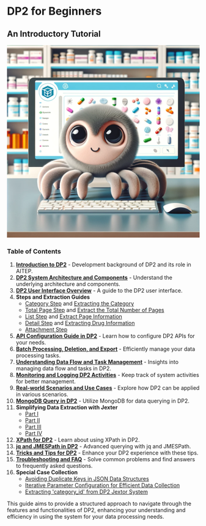 # DP2 for Beginners
 ## An Introductory Tutorial

![DP2 LOGO](image/image2.png)





### Table of Contents

1. [**Introduction to DP2**](Introduction%20to%20DP2.md) - Development background of DP2 and its role in AITEP.
2. [**DP2 System Architecture and Components**](DP2%20System%20Architecture%20and%20Component.md) - Understand the underlying architecture and components.
3. [**DP2 User Interface Overview**](DP2%20User%20Interface%20Overview.md) - A guide to the DP2 user interface.
4. **Steps and Extraction Guides**
   - [Category Step](Study：catogery_step.md) and [Extracting the Category](Jexter%20Configuration：Extracting%20the%20Category%20in%20'category_step'.md)
   - [Total Page Step](Study：totalpage_step.md) and [Extract the Total Number of Pages](Jexter%20Configuration：Extract%20the%20Total%20Number%20of%20Pages%20in%20`totalpage_step`.md)
   - [List Step](Study：list_step.md) and [Extract Page Information](Jexter%20Configuration：Extract%20Page%20Information%20in%20the%20list_step%20.md)
   - [Detail Step](Study：detail_step.md) and [Extracting Drug Information](Jexter%20Configuration：Extracting%20Drug%20Information%20in%20'detail_step'.md)
   - [Attachment Step](Study：%20attachment_step.md)
5. [**API Configuration Guide in DP2**](API%20Configuration%20Guide%20in%20DP2.md) - Learn how to configure DP2 APIs for your needs.
6. [**Batch Processing, Deletion, and Export**](Batch%20Processing%2C%20Deletion%2C%20and%20Export%20.md) - Efficiently manage your data processing tasks.
7.  [**Understanding Data Flow and Task Management**](Understanding%20Data%20Flow%20and%20Task%20Management.md) - Insights into managing data flow and tasks in DP2.
8. [**Monitoring and Logging DP2 Activities**](Monitoring%20and%20Logging%20DP2%20Activit.md) - Keep track of system activities for better management.
9. [**Real-world Scenarios and Use Cases**](Real-world%20Scenarios%20and%20Use%20Cases.md) - Explore how DP2 can be applied in various scenarios.
10. [**MongoDB Query in DP2**](MongoDB%20Query%20%20in%20DP2.md) - Utilize MongoDB for data querying in DP2.
11. **Simplifying Data Extraction with Jexter**
    - [Part I](https://github.com/HzaCode/DP2-for-Beginners/blob/main/Simplifying%20Data%20Extraction%20with%20Jexter%20Ⅰ.md)
    - [Part II](https://github.com/HzaCode/DP2-for-Beginners/blob/main/Simplifying%20Data%20Extraction%20with%20Jexter%20II.md)
    - [Part III](https://github.com/HzaCode/DP2-for-Beginners/blob/main/Simplifying%20Data%20Extraction%20with%20Jexter%20III.md)
    - [Part IV](https://github.com/HzaCode/DP2-for-Beginners/blob/main/Simplifying%20Data%20Extraction%20with%20Jexter%20IV.md)
13. [**XPath for DP2**](XPath%20for%20DP2.md) - Learn about using XPath in DP2.
14. [**jq and JMESPath in DP2**](jq%20and%20JMESPath%20in%20DP2.md) - Advanced querying with jq and JMESPath.
15. [**Tricks and Tips for DP2**](Tricks%20and%20Tips%20for%20DP2.md) - Enhance your DP2 experience with these tips.
16. [**Troubleshooting and FAQ**](Troubleshooting%20and%20Frequently%20Asked%20Questions%20(FAQ)%20in%20DP2.md) - Solve common problems and find answers to frequently asked questions.
17. **Special Case Collection**
    - [Avoiding Duplicate Keys in JSON Data Structures](Special%20Case%20Collection/Special%20Case:%20Avoiding%20Duplicate%20Keys%20in%20JSON%20Data%20Structures.md)
    - [Iterative Parameter Configuration for Efficient Data Collection](Special%20Case%20Collection/Special%20Case:%20Iterative%20Parameter%20Configuration%20for%20Efficient%20Data%20Collection.md)
    - [Extracting 'category_id' from DP2 Jextor System](Special%20Case%20Collection/Special%20Case：%20Extracting%20'category_id'%20from%20DP2%20Jextor%20System.md)


This guide aims to provide a structured approach to navigate through the features and functionalities of DP2, enhancing your understanding and efficiency in using the system for your data processing needs.





